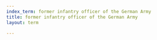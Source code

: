 ```yaml
---
index_term: former infantry officer of the German Army
title: former infantry officer of the German Army
layout: term

---
```

